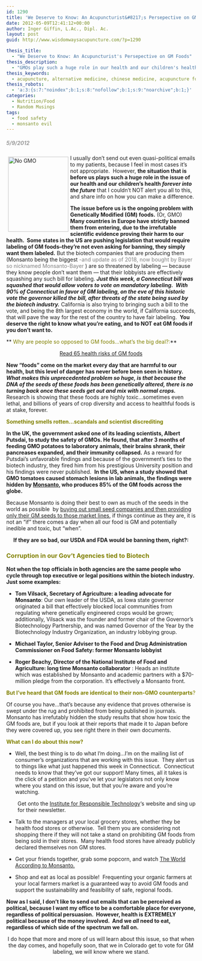 ```yaml
---
id: 1290
title: 'We Deserve to Know: An Acupuncturist&#8217;s Persepective on GM Foods'
date: 2012-05-09T12:41:12+00:00
author: Inger Giffin, L.Ac., Dipl. Ac.
layout: post
guid: http://www.wisdomwaysacupuncture.com/?p=1290

thesis_title:
  - "We Deserve to Know: An Acupuncturist's Persepective on GM Foods"
thesis_description:
  - "GMOs play such a huge role in our health and our children's health forever into the future, that as an acupuncturist, I can't stay quiet about this."
thesis_keywords:
  - acupuncture, alternative medicine, chinese medicine, acupuncture fort collins, fort collins acupuncture, alternative medicine, integrative medicine
thesis_robots:
  - 'a:3:{s:7:"noindex";b:1;s:8:"nofollow";b:1;s:9:"noarchive";b:1;}'
categories:
  - Nutrition/Food
  - Random Musings
tags:
  - food safety
  - monsanto evil
---
```

<h5 style="text-align: left;">
  <span style="color: #999999;">5/9/2012</span>
</h5>

<p style="text-align: left;">
  <img src="https://origin.ih.constantcontact.com/fs085/1102844965003/img/109.jpg" alt="No GMO" width="160" height="199" align="left" border="0" hspace="5" vspace="5" />I usually don&#8217;t send out even quasi-political emails to my patients, because I feel in most cases it&#8217;s not appropriate.  However, <strong>the situation that is before us plays such a huge role in the issue of our health and our children&#8217;s health <em>forever into the future</em></strong> that I couldn&#8217;t NOT alert you all to this, and share info on how you can make a difference.
</p>

**The issue before us is the ongoing problem with Genetically Modified (GM) foods.** (Or, GMO) **Many countries in Europe have strictly banned them from entering, due to the irrefutable scientific evidence proving their harm to our health.  Some states in the US are pushing legislation that would require labeling of GM foods&#8211;they&#8217;re not even asking for banning, they simply want them labeled.** But the biotech companies that are producing them (Monsanto being the biggest <span style="color: #808080;">-and update as of 2018, now bought by Bayer so nicknamed Monsanto-Bayer </span>) are so threatened by labeling &#8212; because they know people don&#8217;t want them &#8212; that their lobbyists are effectively squashing any such bill for labeling. **_Just this week, a Connecticut bill was squashed that would allow voters to vote on mandatory labeling.  With 90% of Connecticut in favor of GM labeling, on the eve of this historic vote the governor killed the bill, after threats of the state being sued by the biotech industry._** California is also trying to bringing such a bill to the vote, and being the 8th largest economy in the world, if California succeeds, that will pave the way for the rest of the country to have fair labeling.  **You deserve the right to know what you&#8217;re eating, and to NOT eat GM foods if you don&#8217;t want to.**

** <span style="color: #808000;">Why are people so opposed to GM foods&#8230;what&#8217;s the big deal?:</span>** 

<p style="text-align: center;">
  <a href="https://responsibletechnology.org/gmo-education/65-health-risks-of-gm-foods/" target="_blank" rel="noopener">Read 65 health risks of GM foods</a>
</p>

<div>
</div>

<div>
  <strong>New &#8220;foods&#8221; come on the market every day that are harmful to our health, but this level of danger has never before been seen in history.  <em>What makes this unprecedented problem so huge, is that because the DNA of the seeds of these foods has been genetically altered, there is no turning back once these seeds get out and mix with normal crops.</em></strong> Research is showing that these foods are highly toxic&#8230;sometimes even lethal, and billions of years of crop diversity and access to healthful foods is at stake, forever.
</div>

<span style="color: #808000;"><strong>Something smells rotten&#8230;scandals and scientist discrediting<br /> </strong></span>

**In the UK, the government asked one of its leading scientists, Albert Putsdai, to study the safety of GMOs. He found, that after 3 months of feeding GMO potatoes to laboratory animals, their brains shrank, their pancreases expanded, and their immunity collapsed.** As a reward for Putsdai&#8217;s unfavorable findings and because of the government&#8217;s ties to the biotech industry, they fired him from his prestigious University position and his findings were never published.  **In the US, when a study showed that GMO tomatoes caused stomach lesions in lab animals, the findings were hidden by <a href="https://www.globalresearch.ca/the-complete-history-of-monsanto-the-worlds-most-evil-corporation/5387964" target="_blank" rel="noopener">Monsanto</a>, who produces 85% of the GM foods across the globe.**

Because Monsanto is doing their best to own as much of the seeds in the world as possible  by <a href="http://r20.rs6.net/tn.jsp?e=001dBFT-wSwqAE2e2RI2R6VrE8uVSuDzvp7Z4Cu_PTrkiQYI97t7Lr9MwcK4Lc-XNI6Vc8dRhOjFzauYZWVNx_Nb2tvFdEeLxBtJGPSzJExfsF4fANM3Jd0lPI2ZN2LkgVZHPikLDZv4Rw=" target="_blank" rel="noopener">buying out small seed companies and then providing only their GM seeds to those market lines</a>, if things continue as they are, it is not an &#8220;if&#8221; there comes a day when all our food is GM and potentially inedible and toxic, but &#8220;when&#8221;.

<p style="text-align: center;">
  <strong>If they are so bad, our USDA and FDA would be banning them, right?:</strong>
</p>

### 

### <span style="color: #808000;"><strong>Corruption in our Gov&#8217;t Agencies tied to Biotech</strong></span>

<div>
  <strong>Not when the top officials in both agencies are the same people who cycle through top executive or legal positions within the biotech industry.  Just some examples:<br /> </strong></p> 
  
  <ul>
    <li>
      <strong>Tom Vilsack, </strong><strong>Secretary of Agriculture</strong><strong>: a leading advocate for Monsanto</strong>: Our own leader of the USDA, as Iowa state governor originated a bill that effectively blocked local communities from regulating where genetically engineered crops would be grown; additionally, Vilsack was the founder and former chair of the Governor&#8217;s Biotechnology Partnership, and was named Governor of the Year by the <a>Biotechnology Industry Organization</a>, an industry <a>lobbying</a> group.
    </li>
  </ul>
</div>

  * **<a>Michael Taylor, Senior Adviser to the Food and Drug Administration Commissioner on Food Safety</a>: former Monsanto lobbyist**

  * **<a>Roger Beachy, Director of the National Institute of Food and Agriculture</a>: long time Monsanto collaborator** : Heads an institute which was established by Monsanto and academic partners with a $70-million pledge from the corporation. It&#8217;s effectively a Monsanto front.

<p style="text-align: left;">
  <span style="color: #808000;"><strong>But I&#8217;ve heard that GM foods are identical to their non-GMO counterparts</strong>?</span>
</p>

Of course you have&#8230;that&#8217;s because any evidence that proves otherwise is swept under the rug and prohibited from being published in journals. Monsanto has irrefutably hidden the study results that show how toxic the GM foods are, but if you look at their reports that made it to Japan before they were covered up, you see right there in their own documents.

<p style="text-align: left;">
  <span style="color: #808000;"><strong>What can I do about this now?</strong></span>
</p>

  * Well, the best thing is to do what I&#8217;m doing&#8230;I&#8217;m on the mailing list of consumer&#8217;s organizations that are working with this issue.  They alert us to things like what just happened this week in Connecticut.  Connecticut needs to know that they&#8217;ve got our support! Many times, all it takes is the click of a petition and you&#8217;ve let your legislators not only know where you stand on this issue, but that you&#8217;re aware and you&#8217;re watching.

<p style="padding-left: 30px;">
  Get onto the <a href="http://r20.rs6.net/tn.jsp?e=001dBFT-wSwqAE2e2RI2R6VrE8uVSuDzvp7Z4Cu_PTrkiQYI97t7Lr9MwcK4Lc-XNI6Vc8dRhOjFzbsv37XgmVq8Fmw-ueaw9jA92noveOpdoI6yIVhSU2Z-HSC4QnvEWTF" target="_blank" rel="noopener">Institute for Responsible Technology</a>&#8216;s website and sing up for their newsletter.
</p>

  * Talk to the managers at your local grocery stores, whether they be health food stores or otherwise.  Tell them you are considering not shopping there if they will not take a stand on prohibiting GM foods from being sold in their stores.  Many health food stores have already publicly declared themselves non GM stores.

  * Get your friends together, grab some popcorn, and watch <a href="http://r20.rs6.net/tn.jsp?e=001dBFT-wSwqAE2e2RI2R6VrE8uVSuDzvp7Z4Cu_PTrkiQYI97t7Lr9MwcK4Lc-XNI6Vc8dRhOjFzYkmidQtRveVFHzRrZAr_7TVHhfFpvxbjQimF-WQgMrluhFjQZRUMGO_AXNLpeqdKfpTp5XWT_ThRYWoPr_sAhJOj5_jjMAx2c=" target="_blank" rel="noopener">The World According to Monsanto.</a>

  * Shop and eat as local as possible!  Frequenting your organic farmers at your local farmers market is a guaranteed way to avoid GM foods and support the sustainability and feasibility of safe, regional foods.

**Now as I said, I don&#8217;t like to send out emails that can be perceived as political, because I want my office to be a comfortable place for everyone, regardless of political persuasion.  However, health is EXTREMELY political because of the money involved.  And we _all_ need to eat, regardless of which side of the spectrum we fall on.** 

<p style="text-align: center;">
  I do hope that more and more of us will learn about this issue, so that when the day comes, and hopefully soon, that we in Colorado get to vote for GM labeling, we will know where we stand.
</p>